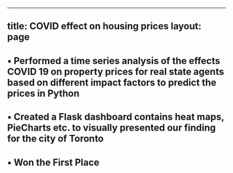 
---
title: COVID effect on housing prices
layout: page
---

## • Performed a time series analysis of the effects COVID 19 on property prices for real state agents based on different impact factors to predict the prices in Python


## • Created a Flask dashboard contains heat maps, PieCharts etc. to visually presented our finding for the city of Toronto


## • Won the First Place

